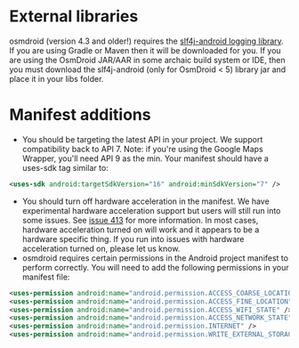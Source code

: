 
# External libraries

osmdroid (version 4.3 and older!) requires the [slf4j-android logging library](http://www.slf4j.org/android/). If you are using Gradle or Maven then it will be downloaded for you. If you are using the OsmDroid JAR/AAR in some archaic build system or IDE, then you must download the slf4j-android (only for OsmDroid < 5) library jar and place it in your libs folder.

# Manifest additions

* You should be targeting the latest API in your project. We support compatibility back to API 7. Note: if you're using the Google Maps Wrapper, you'll need API 9 as the min. Your manifest should have a uses-sdk tag similar to:

```xml
<uses-sdk android:targetSdkVersion="16" android:minSdkVersion="7" />
```

* You should turn off hardware acceleration in the manifest. We have experimental hardware acceleration support but users will still run into some issues. See [issue 413](https://code.google.com/p/osmdroid/issues/detail?id=413) for more information. In most cases, hardware acceleration turned on will work and it appears to be a hardware specific thing. If you run into issues with hardware acceleration turned on, please let us know.
* osmdroid requires certain permissions in the Android project manifest to perform correctly. You will need to add the following permissions in your manifest file:

```xml
<uses-permission android:name="android.permission.ACCESS_COARSE_LOCATION"/> 
<uses-permission android:name="android.permission.ACCESS_FINE_LOCATION"/>
<uses-permission android:name="android.permission.ACCESS_WIFI_STATE" />
<uses-permission android:name="android.permission.ACCESS_NETWORK_STATE" />
<uses-permission android:name="android.permission.INTERNET" />
<uses-permission android:name="android.permission.WRITE_EXTERNAL_STORAGE" />
```